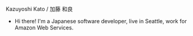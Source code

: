 Kazuyoshi Kato / 加藤 和良

* Hi there! I'm a Japanese software developer, live in Seattle, work for Amazon Web Services.
